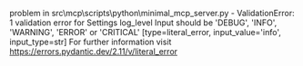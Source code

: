 problem in src\mcp\scripts\python\minimal_mcp_server.py - ValidationError: 1 validation error for Settings
log_level
  Input should be 'DEBUG', 'INFO', 'WARNING', 'ERROR' or 'CRITICAL' [type=literal_error, input_value='info', input_type=str]
    For further information visit https://errors.pydantic.dev/2.11/v/literal_error
